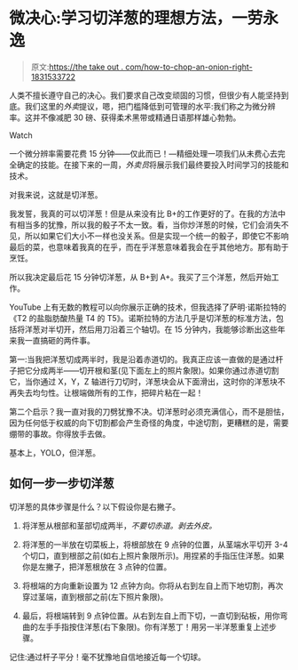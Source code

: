 # 微决心:学习切洋葱的理想方法，一劳永逸

> 原文:[https://the take out . com/how-to-chop-an-onion-right-1831533722](https://thetakeout.com/how-to-chop-an-onion-correctly-1831533722)

人类不擅长遵守自己的决心。我们要求自己改变顽固的习惯，但很少有人能坚持到底。我们这里的*外卖*提议，嗯，把门槛降低到可管理的水平:我们称之为微分辨率。这并不像减肥 30 磅、获得柔术黑带或精通日语那样雄心勃勃。

Watch

一个微分辨率需要花费 15 分钟——仅此而已！—精细处理一项我们从未费心去完全确定的技能。在接下来的一周，*外卖员*将展示我们最终要投入时间学习的技能和技术。

对我来说，这就是切洋葱。

我发誓，我真的可以切洋葱！但是从来没有比 B+的工作更好的了。在我的方法中有相当多的犹豫，所以我的骰子不太一致。看，当你炒洋葱的时候，它们会消失不见，所以如果它们大小不一样也没关系。但是实现一个统一的骰子，即使它不影响最后的菜，也意味着我真的在乎，而在乎洋葱意味着我会在乎其他地方。那有助于烹饪。

所以我决定最后花 15 分钟切洋葱，从 B+到 A+。我买了三个洋葱，然后开始工作。

YouTube 上有无数的教程可以向你展示正确的技术，但我选择了萨明·诺斯拉特的《T2 的盐脂肪酸热量 T4 的 T5》。诺斯拉特的方法几乎是切洋葱的标准方法，包括将洋葱对半切开，然后用刀沿着三个轴切。在 15 分钟内，我能够诊断出这些年来我一直搞砸的两件事。

第一:当我把洋葱切成两半时，我是沿着赤道切的。我真正应该一直做的是通过杆子把它分成两半——切开根和茎(见下面左上的照片象限)。如果你通过赤道切割它，当你通过 X，Y，Z 轴进行刀切时，洋葱块会从下面滑出，这时你的洋葱块不再失去均匀性。让根端做所有的工作，把碎片粘在一起！

第二个启示？我一直对我的刀劈犹豫不决。切洋葱时必须充满信心，而不是胆怯，因为任何低于权威的向下切割都会产生奇怪的角度，中途切割，更糟糕的是，需要绷带的事故。你得放手去做。

基本上，YOLO，但洋葱。

## 如何一步一步切洋葱

切洋葱的具体步骤是什么？以下假设你是右撇子。

1.  将洋葱从根部和茎部切成两半，*不要切赤道。剥去外皮。*
2.  将洋葱的一半放在切菜板上，将根部放在 9 点钟的位置，从茎端水平切开 3-4 个切口，直到根部之前(如右上照片象限所示)。用捏紧的手指压住洋葱。如果你是左撇子，把洋葱根放在 3 点钟的位置。

3.  将根端的方向重新设置为 12 点钟方向。你将从右到左自上而下地切割，再次穿过茎端，直到根部之前(左下照片象限)。

4.  最后，将根端转到 9 点钟位置。从右到左自上而下切，一直切到砧板，用你弯曲的左手手指按住洋葱(右下象限)。你有洋葱丁！用另一半洋葱重复上述步骤。

记住:通过杆子平分！毫不犹豫地自信地接近每一个切球。